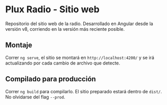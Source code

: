 # Plux Radio - Sitio web
Repositorio del sitio web de la radio. Desarrollado en Angular desde la versión v8, corriendo en la versión más reciente posible.

## Montaje

Correr `ng serve`, el sitio se montará en `http://localhost:4200/` y se irá actualizando por cada cambio de archivo que detecte.

## Compilado para producción

Correr `ng build` para compilarlo. El sitio preparado estará dentro de `dist/`. No olvidarse del flag `--prod`.